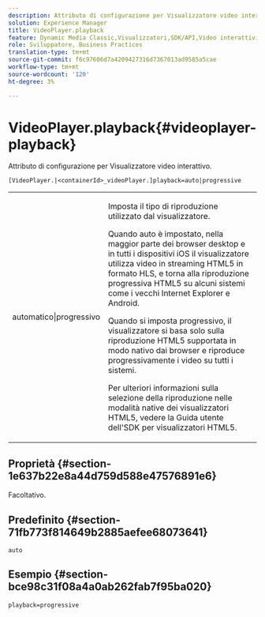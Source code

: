 ```yaml
---
description: Attributo di configurazione per Visualizzatore video interattivo.
solution: Experience Manager
title: VideoPlayer.playback
feature: Dynamic Media Classic,Visualizzatori,SDK/API,Video interattivi
role: Sviluppatore, Business Practices
translation-type: tm+mt
source-git-commit: f6c97606d7a4209427316d7367013ad9585a5cae
workflow-type: tm+mt
source-wordcount: '120'
ht-degree: 3%

---
```



# VideoPlayer.playback{#videoplayer-playback}

Attributo di configurazione per Visualizzatore video interattivo.

`[VideoPlayer.|<containerId>_videoPlayer.]playback=auto|progressive`

<table id="table_441553CD34C94A58A9D7CBF772DEDDB6"> 
 <tbody> 
  <tr> 
   <td colname="col1"> <p> <span class="codeph"> automatico|progressivo</span> </p> </td> 
   <td colname="col2"> <p> Imposta il tipo di riproduzione utilizzato dal visualizzatore. </p> <p>Quando <span class="codeph"> auto</span> è impostato, nella maggior parte dei browser desktop e in tutti i dispositivi iOS il visualizzatore utilizza video in streaming HTML5 in formato HLS, e torna alla riproduzione progressiva HTML5 su alcuni sistemi come i vecchi Internet Explorer e Android. </p> <p>Quando si imposta <span class="codeph"> progressivo</span>, il visualizzatore si basa solo sulla riproduzione HTML5 supportata in modo nativo dai browser e riproduce progressivamente i video su tutti i sistemi. </p> <p>Per ulteriori informazioni sulla selezione della riproduzione nelle modalità native dei visualizzatori HTML5, vedere la Guida utente dell'SDK per visualizzatori HTML5.<span class="codeph"></span><span class="codeph"></span> </p> </td> 
  </tr> 
 </tbody> 
</table>

## Proprietà {#section-1e637b22e8a44d759d588e47576891e6}

Facoltativo.

## Predefinito {#section-71fb773f814649b2885aefee68073641}

`auto`

## Esempio {#section-bce98c31f08a4a0ab262fab7f95ba020}

`playback=progressive`
